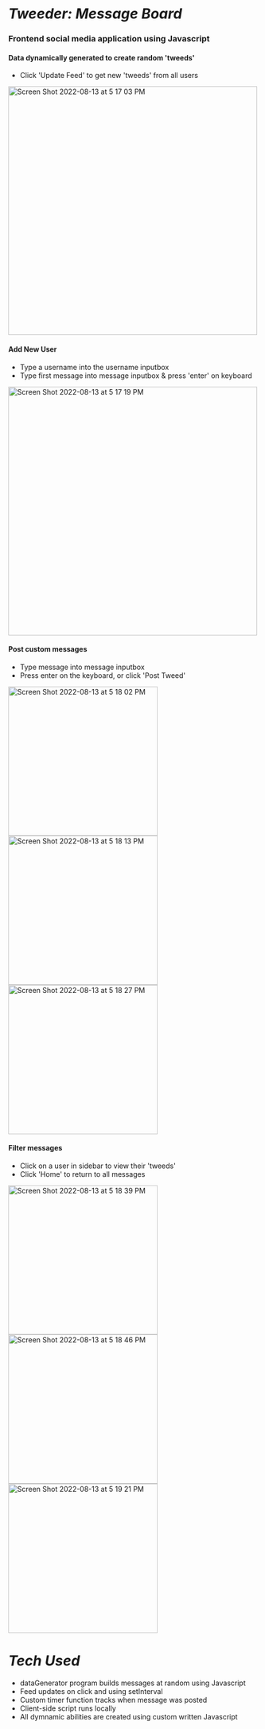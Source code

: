 # ___Tweeder: Message Board___

### Frontend social media application using Javascript

#### Data dynamically generated to create random 'tweeds' 
- Click 'Update Feed' to get new 'tweeds' from all users

<img width="500" alt="Screen Shot 2022-08-13 at 5 17 03 PM" src="https://user-images.githubusercontent.com/52840741/184517687-5658b405-78a1-44b1-a1d9-03adf2bee791.png">

#### Add New User 
- Type a username into the username inputbox
- Type first message into message inputbox & press 'enter' on keyboard

<img width="500" alt="Screen Shot 2022-08-13 at 5 17 19 PM" src="https://user-images.githubusercontent.com/52840741/184517813-f624cf51-17f8-4923-ae30-5b27ec139531.png">

#### Post custom messages 
- Type message into message inputbox
- Press enter on the keyboard, or click 'Post Tweed'

<img width="300" alt="Screen Shot 2022-08-13 at 5 18 02 PM" src="https://user-images.githubusercontent.com/52840741/184517980-30a6167f-4a14-4c07-afc5-a6f9edf4d984.png"> <img width="300" alt="Screen Shot 2022-08-13 at 5 18 13 PM" src="https://user-images.githubusercontent.com/52840741/184517975-ecb5d63b-4278-4a2e-a789-63ce3735f0ed.png"> <img width="300" alt="Screen Shot 2022-08-13 at 5 18 27 PM" src="https://user-images.githubusercontent.com/52840741/184517996-2aaebf3b-b4c1-4a16-a120-4ea8cb3e48e7.png">


#### Filter messages 
- Click on a user in sidebar to view their 'tweeds'
- Click 'Home' to return to all messages

<img width="300" alt="Screen Shot 2022-08-13 at 5 18 39 PM" src="https://user-images.githubusercontent.com/52840741/184518013-d7a6db39-9ce2-44e2-95d2-0c5007a54307.png"> <img width="300" alt="Screen Shot 2022-08-13 at 5 18 46 PM" src="https://user-images.githubusercontent.com/52840741/184518022-8e42b66e-d7a5-4881-a8e4-070426e7807d.png"> <img width="300" alt="Screen Shot 2022-08-13 at 5 19 21 PM" src="https://user-images.githubusercontent.com/52840741/184518073-5d4efa9e-d243-40fd-8f48-91b5dbdcafe2.png">



# ___Tech Used___

- dataGenerator program builds messages at random using Javascript
- Feed updates on click and using setInterval
- Custom timer function tracks when message was posted
- Client-side script runs locally
- All dymnamic abilities are created using custom written Javascript
